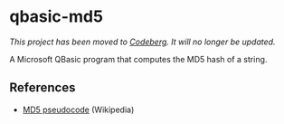 # qbasic-md5
*This project has been moved to [Codeberg](https://codeberg.org/qalle/qbasic-md5). It will no longer be updated.*

A Microsoft QBasic program that computes the MD5 hash of a string.

## References
* [MD5 pseudocode](https://en.wikipedia.org/wiki/MD5#Pseudocode) (Wikipedia)
